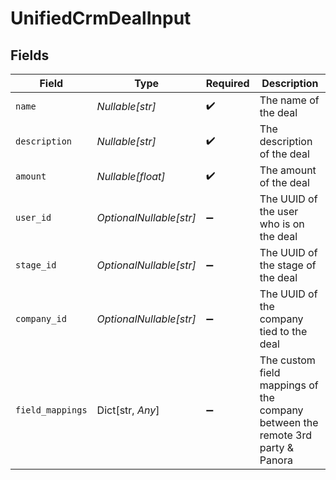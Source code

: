 # UnifiedCrmDealInput


## Fields

| Field                                                                          | Type                                                                           | Required                                                                       | Description                                                                    |
| ------------------------------------------------------------------------------ | ------------------------------------------------------------------------------ | ------------------------------------------------------------------------------ | ------------------------------------------------------------------------------ |
| `name`                                                                         | *Nullable[str]*                                                                | :heavy_check_mark:                                                             | The name of the deal                                                           |
| `description`                                                                  | *Nullable[str]*                                                                | :heavy_check_mark:                                                             | The description of the deal                                                    |
| `amount`                                                                       | *Nullable[float]*                                                              | :heavy_check_mark:                                                             | The amount of the deal                                                         |
| `user_id`                                                                      | *OptionalNullable[str]*                                                        | :heavy_minus_sign:                                                             | The UUID of the user who is on the deal                                        |
| `stage_id`                                                                     | *OptionalNullable[str]*                                                        | :heavy_minus_sign:                                                             | The UUID of the stage of the deal                                              |
| `company_id`                                                                   | *OptionalNullable[str]*                                                        | :heavy_minus_sign:                                                             | The UUID of the company tied to the deal                                       |
| `field_mappings`                                                               | Dict[str, *Any*]                                                               | :heavy_minus_sign:                                                             | The custom field mappings of the company between the remote 3rd party & Panora |